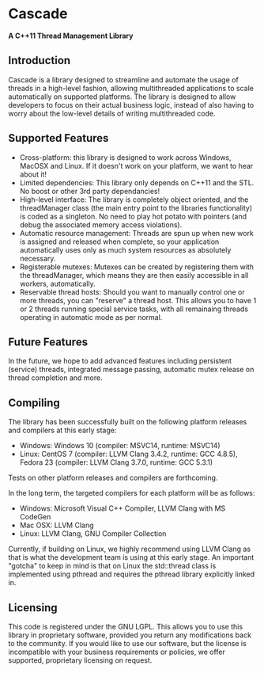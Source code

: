 Cascade
=======

**A C++11 Thread Management Library**

Introduction
------------

Cascade is a library designed to streamline and automate the usage of threads in a high-level fashion, allowing multithreaded applications to scale automatically on supported platforms. The library is designed to allow developers to focus on their actual business logic, instead of also having to worry about the low-level details of writing multithreaded code.

Supported Features
------------------

* Cross-platform: this library is designed to work across Windows, MacOSX and Linux. If it doesn't work on your platform, we want to hear about it!
* Limited dependencies: This library only depends on C++11 and the STL. No boost or other 3rd party dependancies!
* High-level interface: The library is completely object oriented, and the threadManager class (the main entry point to the libraries functionality) is coded as a singleton. No need to play hot potato with pointers (and debug the associated memory access violations).
* Automatic resource management: Threads are spun up when new work is assigned and released when complete, so your application automatically uses only as much system resources as absolutely necessary.
* Registerable mutexes: Mutexes can be created by registering them with the threadManager, which means they are then easily accessible in all workers, automatically.
* Reservable thread hosts: Should you want to manually control one or more threads, you can "reserve" a thread host. This allows you to have 1 or 2 threads running special service tasks, with all remainaing threads operating in automatic mode as per normal.

Future Features
---------------

In the future, we hope to add advanced features including persistent (service) threads, integrated message passing, automatic mutex release on thread completion and more.

Compiling
---------

The library has been successfully built on the following platform releases and compilers at this early stage:

* Windows: Windows 10 (compiler: MSVC14, runtime: MSVC14)
* Linux: CentOS 7 (compiler: LLVM Clang 3.4.2, runtime: GCC 4.8.5), Fedora 23 (compiler: LLVM Clang 3.7.0, runtime: GCC 5.3.1)

Tests on other platform releases and compilers are forthcoming.

In the long term, the targeted compilers for each platform will be as follows:

* Windows: Microsoft Visual C++ Compiler, LLVM Clang with MS CodeGen
* Mac OSX: LLVM Clang
* Linux: LLVM Clang, GNU Compiler Collection

Currently, if building on Linux, we highly recommend using LLVM Clang as that is what the development team is using at this early stage. An important "gotcha" to keep in mind is that on Linux the std::thread class is implemented using pthread and requires the pthread library explicitly linked in.

Licensing
---------

This code is registered under the GNU LGPL. This allows you to use this library in proprietary software, provided you return any modifications back to the community. If you would like to use our software, but the license is incompatible with your business requirements or policies, we offer supported, proprietary licensing on request.
